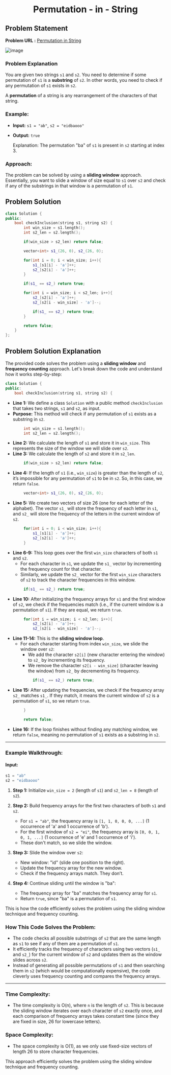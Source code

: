 <h1 align='center'>Permutation - in - String</h1>

## Problem Statement

**Problem URL :** [Permutation in String](https://leetcode.com/problems/permutation-in-string/)

![image](https://github.com/user-attachments/assets/6e3c98cb-4358-4a2c-9fdf-2fae279986d6)

### Problem Explanation

You are given two strings `s1` and `s2`. You need to determine if some permutation of `s1` is a **substring** of `s2`. In other words, you need to check if any permutation of `s1` exists in `s2`.

A **permutation** of a string is any rearrangement of the characters of that string.

### Example:
- **Input:** `s1 = "ab"`, `s2 = "eidbaooo"`
- **Output:** `true`
  
  Explanation: The permutation "ba" of `s1` is present in `s2` starting at index 3.

### Approach:

The problem can be solved by using a **sliding window** approach. Essentially, you want to slide a window of size equal to `s1` over `s2` and check if any of the substrings in that window is a permutation of `s1`.

## Problem Solution
```cpp
class Solution {
public:
    bool checkInclusion(string s1, string s2) {
        int win_size = s1.length();
        int s2_len = s2.length();

        if(win_size > s2_len) return false;

        vector<int> s1_(26, 0), s2_(26, 0);

        for(int i = 0; i < win_size; i++){
            s1_[s1[i] - 'a']++;
            s2_[s2[i] - 'a']++;
        }

        if(s1_ == s2_) return true;

        for(int i = win_size; i < s2_len; i++){
            s2_[s2[i] - 'a']++;
            s2_[s2[i - win_size] - 'a']--;

            if(s1_ == s2_) return true;
        }

        return false;
    }
};
```

## Problem Solution Explanation
The provided code solves the problem using a **sliding window** and **frequency counting** approach. Let's break down the code and understand how it works step-by-step:

```cpp
class Solution {
public:
    bool checkInclusion(string s1, string s2) {
```

- **Line 1:** We define a class `Solution` with a public method `checkInclusion` that takes two strings, `s1` and `s2`, as input.
- **Purpose:** This method will check if any permutation of `s1` exists as a substring in `s2`.

```cpp
        int win_size = s1.length();
        int s2_len = s2.length();
```

- **Line 2:** We calculate the length of `s1` and store it in `win_size`. This represents the size of the window we will slide over `s2`.
- **Line 3:** We calculate the length of `s2` and store it in `s2_len`.

```cpp
        if(win_size > s2_len) return false;
```

- **Line 4:** If the length of `s1` (i.e., `win_size`) is greater than the length of `s2`, it’s impossible for any permutation of `s1` to be in `s2`. So, in this case, we return `false`.

```cpp
        vector<int> s1_(26, 0), s2_(26, 0);
```

- **Line 5:** We create two vectors of size 26 (one for each letter of the alphabet). The vector `s1_` will store the frequency of each letter in `s1`, and `s2_` will store the frequency of the letters in the current window of `s2`.

```cpp
        for(int i = 0; i < win_size; i++){
            s1_[s1[i] - 'a']++;
            s2_[s2[i] - 'a']++;
        }
```

- **Line 6-9:** This loop goes over the first `win_size` characters of both `s1` and `s2`.
  - For each character in `s1`, we update the `s1_` vector by incrementing the frequency count for that character.
  - Similarly, we update the `s2_` vector for the first `win_size` characters of `s2` to track the character frequencies in this window.

```cpp
        if(s1_ == s2_) return true;
```

- **Line 10:** After initializing the frequency arrays for `s1` and the first window of `s2`, we check if the frequencies match (i.e., if the current window is a permutation of `s1`). If they are equal, we return `true`.

```cpp
        for(int i = win_size; i < s2_len; i++){
            s2_[s2[i] - 'a']++;
            s2_[s2[i - win_size] - 'a']--;
```

- **Line 11-14:** This is the **sliding window loop**.
  - For each character starting from index `win_size`, we slide the window over `s2`:
    - We add the character `s2[i]` (new character entering the window) to `s2_` by incrementing its frequency.
    - We remove the character `s2[i - win_size]` (character leaving the window) from `s2_` by decrementing its frequency.

```cpp
            if(s1_ == s2_) return true;
```

- **Line 15:** After updating the frequencies, we check if the frequency array `s2_` matches `s1_`. If they match, it means the current window of `s2` is a permutation of `s1`, so we return `true`.

```cpp
        }

        return false;
```

- **Line 16:** If the loop finishes without finding any matching window, we return `false`, meaning no permutation of `s1` exists as a substring in `s2`.

---

### Example Walkthrough:

#### Input:
```cpp
s1 = "ab"
s2 = "eidbaooo"
```

1. **Step 1:** Initialize `win_size = 2` (length of `s1`) and `s2_len = 8` (length of `s2`).
2. **Step 2:** Build frequency arrays for the first two characters of both `s1` and `s2`.
   - For `s1 = "ab"`, the frequency array is `[1, 1, 0, 0, 0, ...]` (1 occurrence of 'a' and 1 occurrence of 'b').
   - For the first window of `s2 = "ei"`, the frequency array is `[0, 0, 1, 0, 1, ...]` (1 occurrence of 'e' and 1 occurrence of 'i').
   - These don't match, so we slide the window.

3. **Step 3:** Slide the window over `s2`:
   - New window: "id" (slide one position to the right).
   - Update the frequency array for the new window.
   - Check if the frequency arrays match. They don’t.

4. **Step 4:** Continue sliding until the window is "ba":
   - The frequency array for "ba" matches the frequency array for `s1`.
   - Return `true`, since "ba" is a permutation of `s1`.

This is how the code efficiently solves the problem using the sliding window technique and frequency counting.


### How This Code Solves the Problem:

- The code checks all possible substrings of `s2` that are the same length as `s1` to see if any of them are a permutation of `s1`.
- It efficiently tracks the frequency of characters using two vectors (`s1_` and `s2_`) for the current window of `s2` and updates them as the window slides across `s2`.
- Instead of generating all possible permutations of `s1` and then searching them in `s2` (which would be computationally expensive), the code cleverly uses frequency counting and compares the frequency arrays.

---

### Time Complexity:

- The time complexity is O(n), where `n` is the length of `s2`. This is because the sliding window iterates over each character of `s2` exactly once, and each comparison of frequency arrays takes constant time (since they are fixed in size, 26 for lowercase letters).
  
### Space Complexity:

- The space complexity is O(1), as we only use fixed-size vectors of length 26 to store character frequencies.

This approach efficiently solves the problem using the sliding window technique and frequency counting.
